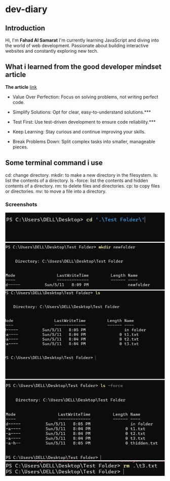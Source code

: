 # dev-diary

## Introduction

Hi, I'm **Fahad Al Samarat**
I'm currently learning JavaScript and diving into the world of web development.
Passionate about building interactive websites and constantly exploring new tech.

## What i learned from the good developer mindset article

**The article**
[link](https://www.bomberbot.com/software-development/learn-the-fundamentals-of-a-good-developer-mindset-in-15-minutes/)

- Value Over Perfection: Focus on solving problems, not writing perfect code.

- Simplify Solutions: Opt for clear, easy-to-understand solutions.***

- Test First: Use test-driven development to ensure code reliability.***

- Keep Learning: Stay curious and continue improving your skills.

- Break Problems Down: Split complex tasks into smaller, manageable pieces.

## Some terminal command i use

cd:  change directory.
mkdir: to make a new directory in the filesystem.
ls:  list the contents of a directory.
ls -force: list the contents and hidden contents of a directory.
rm: to delete files and directories.
cp:  to copy files or directories.
mv: to move a file into a directory.

### Screenshots

![Terminal](Images/cd.png)
![Terminal](Images/mkdir.png)
![Terminal](Images/ls.png)
![Terminal](Images/lsh.png)
![Terminal](Images/rm.png)
